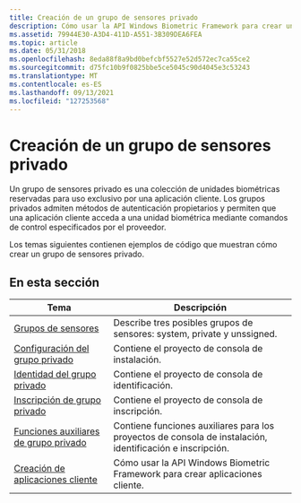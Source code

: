 ```yaml
---
title: Creación de un grupo de sensores privado
description: Cómo usar la API Windows Biometric Framework para crear un grupo de sensores privado.
ms.assetid: 79944E30-A3D4-411D-A551-3B309DEA6FEA
ms.topic: article
ms.date: 05/31/2018
ms.openlocfilehash: 8eda88f8a9bd0befcbf5527e52d572ec7ca55ce2
ms.sourcegitcommit: d75fc10b9f0825bbe5ce5045c90d4045e3c53243
ms.translationtype: MT
ms.contentlocale: es-ES
ms.lasthandoff: 09/13/2021
ms.locfileid: "127253568"
---
```

# <a name="creating-a-private-sensor-pool"></a>Creación de un grupo de sensores privado

Un grupo de sensores privado es una colección de unidades biométricas reservadas para uso exclusivo por una aplicación cliente. Los grupos privados admiten métodos de autenticación propietarios y permiten que una aplicación cliente acceda a una unidad biométrica mediante comandos de control especificados por el proveedor.

Los temas siguientes contienen ejemplos de código que muestran cómo crear un grupo de sensores privado.

## <a name="in-this-section"></a>En esta sección



| Tema                                                                         | Descripción                                                                                          |
|-------------------------------------------------------------------------------|------------------------------------------------------------------------------------------------------|
| [Grupos de sensores](sensor-pools.md)<br/>                                   | Describe tres posibles grupos de sensores: system, private y unssigned.<br/>                   |
| [Configuración del grupo privado](private-pool-setup.md)<br/>                       | Contiene el proyecto de consola de instalación.<br/>                                                       |
| [Identidad del grupo privado](private-pool-identity.md)<br/>                 | Contiene el proyecto de consola de identificación.<br/>                                              |
| [Inscripción de grupo privado](private-pool-enrollment.md)<br/>             | Contiene el proyecto de consola de inscripción.<br/>                                                  |
| [Funciones auxiliares de grupo privado](private-pool-helper-functions.md)<br/> | Contiene funciones auxiliares para los proyectos de consola de instalación, identificación e inscripción.<br/> |
| [Creación de aplicaciones cliente](creating-client-applications.md)<br/>     | Cómo usar la API Windows Biometric Framework para crear aplicaciones cliente.<br/>             |



 

 

 





